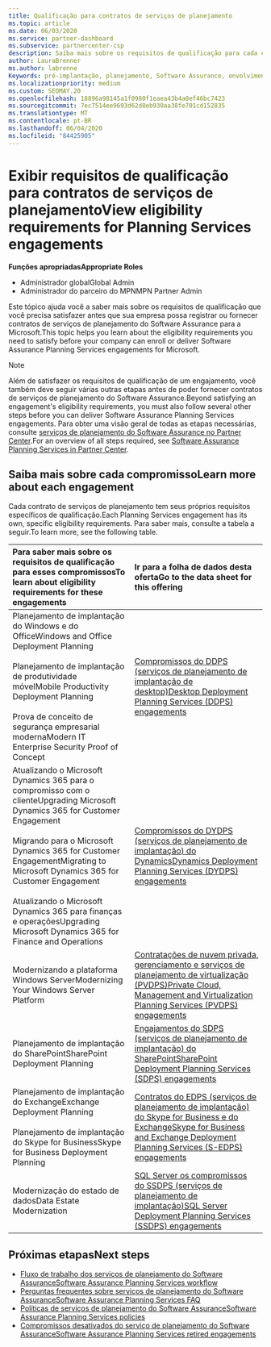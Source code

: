 ```yaml
---
title: Qualificação para contratos de serviços de planejamento
ms.topic: article
ms.date: 06/03/2020
ms.service: partner-dashboard
ms.subservice: partnercenter-csp
description: Saiba mais sobre os requisitos de qualificação para cada contrato de serviços de planejamento do Software Assurance que uma empresa pode desejar oferecer a clientes corporativos.
author: LauraBrenner
ms.author: labrenne
Keywords: pré-implantação, planejamento, Software Assurance, envolvimentos, requisitos, qualificação, oferta
ms.localizationpriority: medium
ms.custom: SEOMAY.20
ms.openlocfilehash: 18896a98145a1f0980f1eaea43b4a0ef46bc7423
ms.sourcegitcommit: 7ec7514ee9693d62d8eb930aa38fe701cd152835
ms.translationtype: MT
ms.contentlocale: pt-BR
ms.lasthandoff: 06/04/2020
ms.locfileid: "84425905"
---
```

# <a name="view-eligibility-requirements-for-planning-services-engagements"></a><span data-ttu-id="d59d0-104">Exibir requisitos de qualificação para contratos de serviços de planejamento</span><span class="sxs-lookup"><span data-stu-id="d59d0-104">View eligibility requirements for Planning Services engagements</span></span>

<span data-ttu-id="d59d0-105">**Funções apropriadas**</span><span class="sxs-lookup"><span data-stu-id="d59d0-105">**Appropriate Roles**</span></span>

- <span data-ttu-id="d59d0-106">Administrador global</span><span class="sxs-lookup"><span data-stu-id="d59d0-106">Global Admin</span></span>
- <span data-ttu-id="d59d0-107">Administrador do parceiro do MPN</span><span class="sxs-lookup"><span data-stu-id="d59d0-107">MPN Partner Admin</span></span>

<span data-ttu-id="d59d0-108">Este tópico ajuda você a saber mais sobre os requisitos de qualificação que você precisa satisfazer antes que sua empresa possa registrar ou fornecer contratos de serviços de planejamento do Software Assurance para a Microsoft.</span><span class="sxs-lookup"><span data-stu-id="d59d0-108">This topic helps you learn about the eligibility requirements you need to satisfy before your company can enroll or deliver Software Assurance Planning Services engagements for Microsoft.</span></span>

>[!NOTE]
> <span data-ttu-id="d59d0-109">Além de satisfazer os requisitos de qualificação de um engajamento, você também deve seguir várias outras etapas antes de poder fornecer contratos de serviços de planejamento do Software Assurance.</span><span class="sxs-lookup"><span data-stu-id="d59d0-109">Beyond satisfying an engagement's eligibility requirements, you must also follow several other steps before you can deliver Software Assurance Planning Services engagements.</span></span> <span data-ttu-id="d59d0-110">Para obter uma visão geral de todas as etapas necessárias, consulte [serviços de planejamento do Software Assurance no Partner Center](software-assurance-dps.md).</span><span class="sxs-lookup"><span data-stu-id="d59d0-110">For an overview of all steps required, see [Software Assurance Planning Services in Partner Center](software-assurance-dps.md).</span></span>

## <a name="learn-more-about-each-engagement"></a><span data-ttu-id="d59d0-111">Saiba mais sobre cada compromisso</span><span class="sxs-lookup"><span data-stu-id="d59d0-111">Learn more about each engagement</span></span>

<span data-ttu-id="d59d0-112">Cada contrato de serviços de planejamento tem seus próprios requisitos específicos de qualificação.</span><span class="sxs-lookup"><span data-stu-id="d59d0-112">Each Planning Services engagement has its own, specific eligibility requirements.</span></span> <span data-ttu-id="d59d0-113">Para saber mais, consulte a tabela a seguir.</span><span class="sxs-lookup"><span data-stu-id="d59d0-113">To learn more, see the following table.</span></span>

|<span data-ttu-id="d59d0-114">**Para saber mais sobre os requisitos de qualificação para esses compromissos**</span><span class="sxs-lookup"><span data-stu-id="d59d0-114">**To learn about eligibility requirements for these engagements**</span></span>   |<span data-ttu-id="d59d0-115">**Ir para a folha de dados desta oferta**</span><span class="sxs-lookup"><span data-stu-id="d59d0-115">**Go to the data sheet for this offering**</span></span>  |
|:------------------------------------|:------------------|
| <span data-ttu-id="d59d0-116">Planejamento de implantação do Windows e do Office</span><span class="sxs-lookup"><span data-stu-id="d59d0-116">Windows and Office Deployment Planning</span></span><br/><br/> <span data-ttu-id="d59d0-117">Planejamento de implantação de produtividade móvel</span><span class="sxs-lookup"><span data-stu-id="d59d0-117">Mobile Productivity Deployment Planning</span></span><br/><br/> <span data-ttu-id="d59d0-118">Prova de conceito de segurança empresarial moderna</span><span class="sxs-lookup"><span data-stu-id="d59d0-118">Modern IT Enterprise Security Proof of Concept</span></span> | [<span data-ttu-id="d59d0-119">Compromissos do DDPS (serviços de planejamento de implantação de desktop)</span><span class="sxs-lookup"><span data-stu-id="d59d0-119">Desktop Deployment Planning Services (DDPS) engagements</span></span>](https://go.microsoft.com/fwlink/?linkid=2116072) |
| <span data-ttu-id="d59d0-120">Atualizando o Microsoft Dynamics 365 para o compromisso com o cliente</span><span class="sxs-lookup"><span data-stu-id="d59d0-120">Upgrading Microsoft Dynamics 365 for Customer Engagement</span></span><br/><br/> <span data-ttu-id="d59d0-121">Migrando para o Microsoft Dynamics 365 for Customer Engagement</span><span class="sxs-lookup"><span data-stu-id="d59d0-121">Migrating to Microsoft Dynamics 365 for Customer Engagement</span></span><br/><br/> <span data-ttu-id="d59d0-122">Atualizando o Microsoft Dynamics 365 para finanças e operações</span><span class="sxs-lookup"><span data-stu-id="d59d0-122">Upgrading Microsoft Dynamics 365 for Finance and Operations</span></span>  | [<span data-ttu-id="d59d0-123">Compromissos do DYDPS (serviços de planejamento de implantação) do Dynamics</span><span class="sxs-lookup"><span data-stu-id="d59d0-123">Dynamics Deployment Planning Services (DYDPS) engagements</span></span>](https://go.microsoft.com/fwlink/?linkid=2116073)  |
| <span data-ttu-id="d59d0-124">Modernizando a plataforma Windows Server</span><span class="sxs-lookup"><span data-stu-id="d59d0-124">Modernizing Your Windows Server Platform</span></span> | [<span data-ttu-id="d59d0-125">Contratações de nuvem privada, gerenciamento e serviços de planejamento de virtualização (PVDPS)</span><span class="sxs-lookup"><span data-stu-id="d59d0-125">Private Cloud, Management and Virtualization Planning Services (PVDPS) engagements</span></span>](https://go.microsoft.com/fwlink/?linkid=2115982) |
| <span data-ttu-id="d59d0-126">Planejamento de implantação do SharePoint</span><span class="sxs-lookup"><span data-stu-id="d59d0-126">SharePoint Deployment Planning</span></span>   | [<span data-ttu-id="d59d0-127">Engajamentos do SDPS (serviços de planejamento de implantação) do SharePoint</span><span class="sxs-lookup"><span data-stu-id="d59d0-127">SharePoint Deployment Planning Services (SDPS) engagements</span></span>](https://go.microsoft.com/fwlink/?linkid=2116074)  |
| <span data-ttu-id="d59d0-128">Planejamento de implantação do Exchange</span><span class="sxs-lookup"><span data-stu-id="d59d0-128">Exchange Deployment Planning</span></span><br/><br/> <span data-ttu-id="d59d0-129">Planejamento de implantação do Skype for Business</span><span class="sxs-lookup"><span data-stu-id="d59d0-129">Skype for Business Deployment Planning</span></span>  | [<span data-ttu-id="d59d0-130">Contratos do EDPS (serviços de planejamento de implantação) do Skype for Business e do Exchange</span><span class="sxs-lookup"><span data-stu-id="d59d0-130">Skype for Business and Exchange Deployment Planning Services (S-EDPS) engagements</span></span>](https://go.microsoft.com/fwlink/?linkid=2116075)  |
| <span data-ttu-id="d59d0-131">Modernização do estado de dados</span><span class="sxs-lookup"><span data-stu-id="d59d0-131">Data Estate Modernization</span></span>  | [<span data-ttu-id="d59d0-132">SQL Server os compromissos do SSDPS (serviços de planejamento de implantação)</span><span class="sxs-lookup"><span data-stu-id="d59d0-132">SQL Server Deployment Planning Services (SSDPS) engagements</span></span>](https://go.microsoft.com/fwlink/?linkid=2116076)  |

## <a name="next-steps"></a><span data-ttu-id="d59d0-133">Próximas etapas</span><span class="sxs-lookup"><span data-stu-id="d59d0-133">Next steps</span></span>

- [<span data-ttu-id="d59d0-134">Fluxo de trabalho dos serviços de planejamento do Software Assurance</span><span class="sxs-lookup"><span data-stu-id="d59d0-134">Software Assurance Planning Services workflow</span></span>](https://go.microsoft.com/fwlink/?linkid=2115983)
- [<span data-ttu-id="d59d0-135">Perguntas frequentes sobre serviços de planejamento do Software Assurance</span><span class="sxs-lookup"><span data-stu-id="d59d0-135">Software Assurance Planning Services FAQ</span></span>](https://go.microsoft.com/fwlink/?linkid=2116077)
- [<span data-ttu-id="d59d0-136">Políticas de serviços de planejamento do Software Assurance</span><span class="sxs-lookup"><span data-stu-id="d59d0-136">Software Assurance Planning Services policies</span></span>](https://go.microsoft.com/fwlink/?linkid=2115984)
- [<span data-ttu-id="d59d0-137">Compromissos desativados do serviço de planejamento do Software Assurance</span><span class="sxs-lookup"><span data-stu-id="d59d0-137">Software Assurance Planning Services retired engagements</span></span>](https://query.prod.cms.rt.microsoft.com/cms/api/am/binary/RE4sln9)
